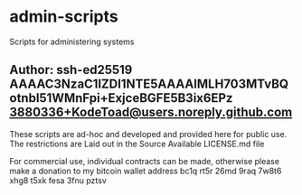 # admin-scripts
Scripts for administering systems
## Author: ssh-ed25519 AAAAC3NzaC1lZDI1NTE5AAAAIMLH703MTvBQotnbI51WMnFpi+ExjceBGFE5B3ix6EPz 3880336+KodeToad@users.noreply.github.com

These scripts are ad-hoc and developed and provided here for public use.
The restrictions are Laid out in the Source Available LICENSE.md file

For commercial use, individual contracts can be made, otherwise 
please make a donation to my bitcoin wallet address
bc1q rt5r 26md 9raq 7w8t6 xhg8 t5xk fesa 3fnu pztsv
